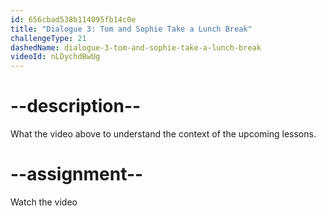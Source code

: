 ```yaml
---
id: 656cbad538b114095fb14c0e
title: "Dialogue 3: Tom and Sophie Take a Lunch Break"
challengeType: 21
dashedName: dialogue-3-tom-and-sophie-take-a-lunch-break
videoId: nLDychdBwUg
---
```


# --description--

What the video above to understand the context of the upcoming lessons.

# --assignment--

Watch the video
